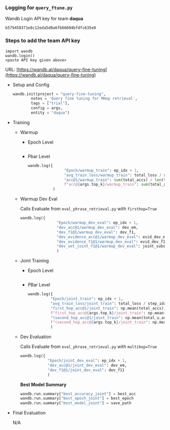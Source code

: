 ### Logging for `query_ftune.py`

Wandb Login API key for team **daqua**

`b579458371e8c12eda5d0a6fb66604bfdfc635e0`

### Steps to add the team API key

```
import wandb
wandb.login()
<paste API key given above>
```



URL: [https://wandb.ai/daqua/query-fine-tuning](https://wandb.ai/daqua/query-fine-tuning)

- Setup and Config

  ```python
  wandb.init(project = "query-fine-tuning",
          notes = 'Query fine tuning for MHop retrieval',
          tags = ["trial"],
          config = args,
          entity = "daqua")
  ```

- Training

  - Warmup

    - Epoch Level

      ```python
      
      ```

    - Pbar Level

      ```python
      wandb.log({
                      "Epoch/warmup_train": ep_idx + 1,
                      "avg_train_loss/warmup_train": total_loss / step_idx,
                      "acc@1/warmup_train": sum(total_accs) / len(total_accs),
                      f"acc@{args.top_k}/warmup_train": sum(total_accs_k) / len(total_accs_k)}
                 )
      ```

  - Warmup Dev Eval

    Calls Evaluate from `eval_phrase_retrieval.py` with `firsthop=True`

    ```python
    wandb.log({
                    "Epoch/warmup_dev_eval": ep_idx + 1,
                    "dev_acc@1/warmup_dev_eval": dev_em,
                    "dev_f1@1/warmup_dev_eval": dev_f1,
                    "dev_evidence_acc@1/warmup_dev_eval": evid_dev_em,
                    "dev_evidence_f1@1/warmup_dev_eval": evid_dev_f1,
                    "dev_set_joint_f1@1/warmup_dev_eval": joint_substr_f1}
                    )
    ```

  - Joint Training

    - Epoch Level

      ```python
      
      ```

    - PBar Level

      ```python
      wandb.log({
                "Epoch/joint_train": ep_idx + 1,
                "avg_train_loss/joint_train": total_loss / step_idx,
                "first_hop_acc@1/joint_train": np.mean(total_accs),
                f"first_hop_acc@{args.top_k}/joint_train": np.mean(total_accs_k),
                "(second_hop_acc@1/joint_train": np.mean(total_u_accs),
                f"(second_hop_acc@{args.top_k}/joint_train": np.mean(total_u_accs_k)}
                )
      ```

  - Dev Evaluation

    Calls Evaluate from `eval_phrase_retrieval.py` with `multihop=True`

    ```python
    wandb.log({
                "Epoch/joint_dev_eval": ep_idx + 1,
                "dev_acc@1/joint_dev_eval": dev_em,
                "dev_f1@1/joint_dev_eval": dev_f1}
                )
    ```

    **Best Model Summary**

    ```python
    wandb.run.summary["best_accuracy_joint"] = best_acc
    wandb.run.summary["best_epoch_joint"] = best_epoch
    wandb.run.summary["best_model_joint"] = save_path
    ```

- Final Evaluation

  N/A
